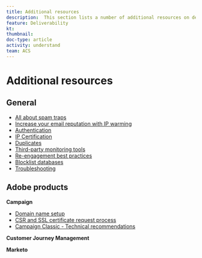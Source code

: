 ```yaml
---
title: Additional resources
description:  This section lists a number of additional resources on deliverability, including general resources and specific resources per product.
feature: Deliverability
kt: 
thumbnail: 
doc-type: article
activity: understand
team: ACS
---
```


# Additional resources

## General

* [All about spam traps](../../help/additional-resources/all-about-spam-traps.md)
* [Increase your email reputation with IP warming](../../help/additional-resources/increase-reputation-with-ip-warming.md)
* [Authentication](../../help/additional-resources/authentication.md)
* [IP Certification](../../help/additional-resources/ip-certification.md)
* [Duplicates](../../help/additional-resources/duplicates.md)
* [Third-party monitoring tools](../../help/additional-resources/third-party-monitoring-tools.md)
* [Re-engagement best practices](../../help/additional-resources/re-engagement.md)
* [Blocklist databases](../../help/additional-resources/blocklist-databases.md)
* [Troubleshooting](../../help/additional-resources/troubleshooting.md)

## Adobe products

**Campaign**

* [Domain name setup](../../help/putting-it-in-practice/ac-domain-name-setup.md)
* [CSR and SSL certificate request process](../../help/putting-it-in-practice/ac-ssl-certificate-request.md)
* [Campaign Classic - Technical recommendations](../../help/putting-it-in-practice/acc-technical-recommendations.md)

**Customer Journey Management**

**Marketo**